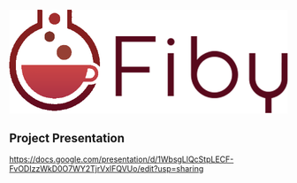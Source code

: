 ﻿![Logo](https://raw.githubusercontent.com/alexgoft/Fiby/master/logo.png)


## Project Presentation
https://docs.google.com/presentation/d/1WbsgLlQcStpLECF-FvODIzzWkD0O7WY2TjrVxlFQVUo/edit?usp=sharing
